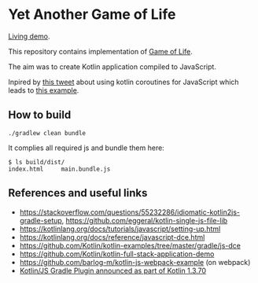 # Yet Another Game of Life

[Living demo](https://game-of-life.maxlog.dev/).

This repository contains implementation of [Game of Life](https://en.wikipedia.org/wiki/Conway%27s_Game_of_Life).

The aim was to create Kotlin application compiled to JavaScript.

Inpired by [this tweet](https://twitter.com/relizarov/status/946406735874584581) 
about using kotlin coroutines for JavaScript
which leads to [this example](https://kotlin.github.io/kotlinx.coroutines/example-frontend-js/index.html).

## How to build
`./gradlew clean bundle`

It complies all required js and bundle them here:
```
$ ls build/dist/
index.html     main.bundle.js
```

## References and  useful links
- https://stackoverflow.com/questions/55232286/idiomatic-kotlin2js-gradle-setup, https://github.com/eggeral/kotlin-single-js-file-lib
- https://kotlinlang.org/docs/tutorials/javascript/setting-up.html
- https://kotlinlang.org/docs/reference/javascript-dce.html
- https://github.com/Kotlin/kotlin-examples/tree/master/gradle/js-dce
- https://github.com/Kotlin/kotlin-full-stack-application-demo
- https://github.com/barlog-m/kotlin-js-webpack-example (on webpack)
- [Kotlin/JS Gradle Plugin announced as part of Kotlin 1.3.70](https://blog.jetbrains.com/kotlin/2020/03/kotlin-1-3-70-released/#kotlin-js)
